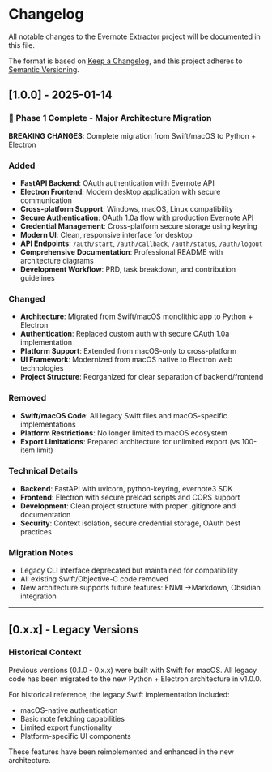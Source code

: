 # Changelog

All notable changes to the Evernote Extractor project will be documented in this file.

The format is based on [Keep a Changelog](https://keepachangelog.com/en/1.0.0/),
and this project adheres to [Semantic Versioning](https://semver.org/spec/v2.0.0.html).

## [1.0.0] - 2025-01-14

### 🎉 Phase 1 Complete - Major Architecture Migration

**BREAKING CHANGES**: Complete migration from Swift/macOS to Python + Electron

### Added
- **FastAPI Backend**: OAuth authentication with Evernote API
- **Electron Frontend**: Modern desktop application with secure communication
- **Cross-platform Support**: Windows, macOS, Linux compatibility
- **Secure Authentication**: OAuth 1.0a flow with production Evernote API
- **Credential Management**: Cross-platform secure storage using keyring
- **Modern UI**: Clean, responsive interface for desktop
- **API Endpoints**: `/auth/start`, `/auth/callback`, `/auth/status`, `/auth/logout`
- **Comprehensive Documentation**: Professional README with architecture diagrams
- **Development Workflow**: PRD, task breakdown, and contribution guidelines

### Changed
- **Architecture**: Migrated from Swift/macOS monolithic app to Python + Electron
- **Authentication**: Replaced custom auth with secure OAuth 1.0a implementation
- **Platform Support**: Extended from macOS-only to cross-platform
- **UI Framework**: Modernized from macOS native to Electron web technologies
- **Project Structure**: Reorganized for clear separation of backend/frontend

### Removed
- **Swift/macOS Code**: All legacy Swift files and macOS-specific implementations
- **Platform Restrictions**: No longer limited to macOS ecosystem
- **Export Limitations**: Prepared architecture for unlimited export (vs 100-item limit)

### Technical Details
- **Backend**: FastAPI with uvicorn, python-keyring, evernote3 SDK
- **Frontend**: Electron with secure preload scripts and CORS support
- **Development**: Clean project structure with proper .gitignore and documentation
- **Security**: Context isolation, secure credential storage, OAuth best practices

### Migration Notes
- Legacy CLI interface deprecated but maintained for compatibility
- All existing Swift/Objective-C code removed
- New architecture supports future features: ENML→Markdown, Obsidian integration

---

## [0.x.x] - Legacy Versions

### Historical Context
Previous versions (0.1.0 - 0.x.x) were built with Swift for macOS. All legacy 
code has been migrated to the new Python + Electron architecture in v1.0.0.

For historical reference, the legacy Swift implementation included:
- macOS-native authentication
- Basic note fetching capabilities  
- Limited export functionality
- Platform-specific UI components

These features have been reimplemented and enhanced in the new architecture.

